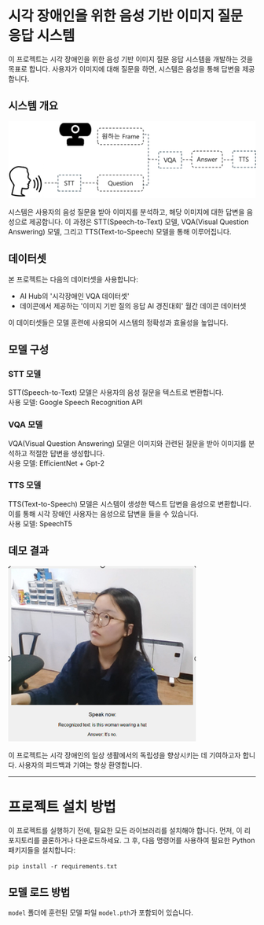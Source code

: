 # 시각 장애인을 위한 음성 기반 이미지 질문 응답 시스템

이 프로젝트는 시각 장애인을 위한 음성 기반 이미지 질문 응답 시스템을 개발하는 것을 목표로 합니다. 사용자가 이미지에 대해 질문을 하면, 시스템은 음성을 통해 답변을 제공합니다.

## 시스템 개요

![시스템 구성](image/figure.png "시스템 개요")

시스템은 사용자의 음성 질문을 받아 이미지를 분석하고, 해당 이미지에 대한 답변을 음성으로 제공합니다. 이 과정은 STT(Speech-to-Text) 모델, VQA(Visual Question Answering) 모델, 그리고 TTS(Text-to-Speech) 모델을 통해 이루어집니다.

## 데이터셋

본 프로젝트는 다음의 데이터셋을 사용합니다:
- AI Hub의 '시각장애인 VQA 데이터셋'
- 데이콘에서 제공하는 '이미지 기반 질의 응답 AI 경진대회' 월간 데이콘 데이터셋

이 데이터셋들은 모델 훈련에 사용되어 시스템의 정확성과 효율성을 높입니다.

## 모델 구성

### STT 모델
STT(Speech-to-Text) 모델은 사용자의 음성 질문을 텍스트로 변환합니다. <br>
사용 모델: Google Speech Recognition API 

### VQA 모델
VQA(Visual Question Answering) 모델은 이미지와 관련된 질문을 받아 이미지를 분석하고 적절한 답변을 생성합니다.<br>
사용 모델: EfficientNet + Gpt-2

### TTS 모델
TTS(Text-to-Speech) 모델은 시스템이 생성한 텍스트 답변을 음성으로 변환합니다. 이를 통해 시각 장애인 사용자는 음성으로 답변을 들을 수 있습니다.<br>
사용 모델: SpeechT5

## 데모 결과

![데모 이미지](image/demo.png "데모 이미지")

이 프로젝트는 시각 장애인의 일상 생활에서의 독립성을 향상시키는 데 기여하고자 합니다. 사용자의 피드백과 기여는 항상 환영합니다.

---

# 프로젝트 설치 방법

이 프로젝트를 실행하기 전에, 필요한 모든 라이브러리를 설치해야 합니다. 먼저, 이 리포지토리를 클론하거나 다운로드하세요. 그 후, 다음 명령어를 사용하여 필요한 Python 패키지들을 설치합니다:

`pip install -r requirements.txt`

## 모델 로드 방법

`model` 폴더에 훈련된 모델 파일 `model.pth`가 포함되어 있습니다. 
